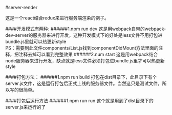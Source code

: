 #server-render

这是一个react结合redux来进行服务端渲染的例子。

####开发模式有两种:
######1.npm run dev
这是用webpack自带的webpack-dev-server的服务器来进行开发，这种开发模式下的好处是less文件不用打包进bundle.js里就可以热更新style<br/>
PS：需要到此文件components/List.js找到componentDidMount方法里面的注释，把注释去掉可以看到完整效果
######2.num start
这是用webpack结合node服务器来进行开发，缺点就是less文件必须打包进bundle.js里才可以热更新style<br/>

####打包方法：
######1.npm run build
打包在dist目录下，此目录下有个server.js文件，这是运行打包后正式上线的服务器文件。当然这只是测试文件，所以写的很简单。<br/>

####打包后运行方法
######1.npm run run
这个就是用到了dist目录下的server.js来运行的了<br/>


